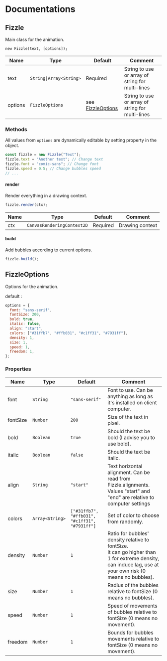 # Documentations

## Fizzle

Main class for the animation.

    new Fizzle(text, [options]);

| Name | Type | Default | Comment |
| --- | --- | --- | --- |
| text | ``String\|Array<String>`` | Required | String to use or array of string for multi-lines |
| options | ``FizzleOptions`` | see [FizzleOptions](#fizzleoptions) | String to use or array of string for multi-lines |


### Methods

All values from ``options`` are dynamically editable by setting property in the object.

```js
const fizzle = new Fizzle("Text");
fizzle.text = "Another text"; // Change text
fizzle.font = "comic-sans"; // Change font
fizzle.speed = 0.5; // Change bubbles speed
// ...
```

#### render
Render everything in a drawing context.
```js
fizzle.render(ctx);
```

| Name | Type | Default | Comment |
| --- | --- | --- | --- |
| ctx | ``CanvasRenderingContext2D`` | Required | Drawing context |


#### build
Add bubbles according to current options.
```js
fizzle.build();
```

## FizzleOptions

Options for the animation.

default :

```js
options = {
  font: "sans-serif",
  fontSize: 200,
  bold: true,
  italic: false,
  align: "start",
  colors: ["#31ffb7", "#ffb031", "#c1ff31", "#7931ff"],
  density: 1,
  size: 1,
  speed: 1,
  freedom: 1,
};
```

### Properties

| Name | Type | Default | Comment |
| --- | --- | --- | --- |
| font | ``String`` | ``"sans-serif"`` | Font to use. Can be anything as long as it's installed on client computer. |
| fontSize | ``Number`` | ``200`` | Size of the text in pixel. |
| bold | ``Boolean`` | ``true`` | Should the text be bold (I advise you to use bold). |
| italic | ``Boolean`` | ``false`` | Should the text be italic. |
| align | ``String`` | ``"start"`` | Text horizontal alignment. Can be read from Fizzle.alignments.<br>Values "start" and "end" are relative to computer settings |
| colors | ``Array<String>`` | ``["#31ffb7", "#ffb031", "#c1ff31", "#7931ff"]`` | Set of color to choose from randomly. |
| density | ``Number`` | ``1`` | Ratio for bubbles' density relative to fontSize.<br> It can go higher than 1 for extreme density, can induce lag, use at your own risk (0 means no bubbles). |
| size | ``Number`` | ``1`` | Radius of the bubbles relative to fontSize (0 means no bubbles). |
| speed | ``Number`` | ``1`` | Speed of movements of bubbles relative to fontSize (0 means no movement). |
| freedom | ``Number`` | ``1`` | Bounds for bubbles movements relative to fontSize (0 means no movement). |
